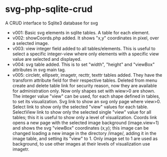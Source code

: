 # svg-php-sqlite-crud
A CRUD interface to Sqlite3 database for svg 

- v001: Basic svg elements in sqlite tables. A table for each element.
- v002: showCoords.php added. It shows "x,y" coordinates in pixel, over a selected image.
- v003: view integer field added to all tables/elements. This is useful to select a specific integer-view where only elements with a specific view value are selected and displayed.
- v004: svg table added. This is to set "width", "height" and "viewBox" attributes in svg main tag.
- v005: circletr, ellipsetr, imagetr, recttr, texttr tables added. They have the transform attribute field for their respective tables. Deleted from menu create and delete table link for security reason, now they are available for administration only. Now only shapes set with wiew>0 are shown. The integer value "view" can be used, for each shape defined in tables, to set its visualization. Svg link to show an svg only page where view>0. Select link to show only the selected "view" values for each table. SelectView link to show only the selected single "view" value for all tables; this it is useful to show only a level of visualization. Coords link opens a new page with the selected image background (image.view=1) and shows the svg "viewBox" coordinates (x,y); this image can be changed loading a new image in the directory /image/, adding it in the image table, and setting its "view" to 1. Only image set to 1 are used as background, to use other images at their levels of visualization use imagetr.


